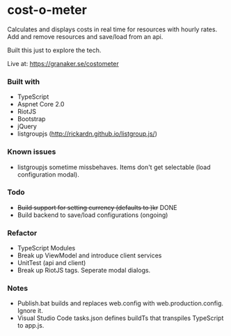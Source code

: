# cost-o-meter
Calculates and displays costs in real time for resources with hourly rates.
Add and remove resources and save/load from an api.

Built this just to explore the tech.

Live at: https://granaker.se/costometer

### Built with
- TypeScript
- Aspnet Core 2.0
- RiotJS
- Bootstrap
- jQuery
- listgroupjs (http://rickardn.github.io/listgroup.js/)

### Known issues
- listgroupjs sometime missbehaves. Items don't get selectable (load configuration modal).

### Todo
- ~~Build support for setting currency (defaults to )kr~~ DONE
- Build backend to save/load configurations (ongoing)

### Refactor
- TypeScript Modules
- Break up ViewModel and introduce client services
- UnitTest (api and client)
- Break up RiotJS tags. Seperate modal dialogs.

### Notes
- Publish.bat builds and replaces web.config with web.production.config. Ignore it.
- Visual Studio Code tasks.json defines buildTs that transpiles TypeScript to app.js.